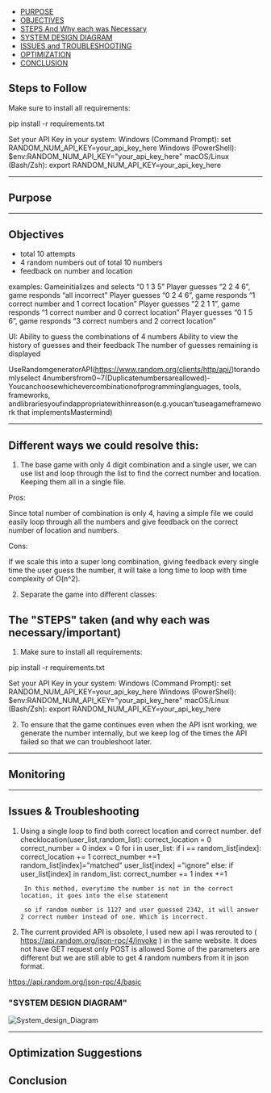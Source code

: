 - [PURPOSE](#purpose)
- [OBJECTIVES](#objectives)
- [STEPS And Why each was Necessary](#the-steps-taken-and-why-each-was-necessaryimportant)
- [SYSTEM DESIGN DIAGRAM](#system-design-diagram)
- [ISSUES and TROUBLESHOOTING](#issuestroubleshooting)
- [OPTIMIZATION](#optimization)
- [CONCLUSION](#conclusion)


## Steps to Follow

Make sure to install all requirements:

pip install -r requirements.txt

Set your API Key in your system:
Windows (Command Prompt): set RANDOM_NUM_API_KEY=your_api_key_here
Windows (PowerShell): $env:RANDOM_NUM_API_KEY="your_api_key_here"
macOS/Linux (Bash/Zsh): export RANDOM_NUM_API_KEY=your_api_key_here

---

## Purpose  


---

## Objectives  

- total 10 attempts
- 4 random numbers out of total 10 numbers
- feedback on number and location

examples:
Gameinitializes and selects “0 1 3 5”
 Player guesses “2 2 4 6”, game responds “all incorrect”
 Player guesses “0 2 4 6”, game responds “1 correct number and 1 correct location”
 Player guesses “2 2 1 1”, game responds “1 correct number and 0 correct location”
 Player guesses “0 1 5 6”, game responds “3 correct numbers and 2 correct location”

 UI:
 Ability to guess the combinations of 4 numbers
 Ability to view the history of guesses and their feedback
 The number of guesses remaining is displayed


UseRandomgeneratorAPI(https://www.random.org/clients/http/api/)torandomlyselect
 4numbersfrom0~7(Duplicatenumbersareallowed)-Youcanchoosewhichevercombinationofprogramminglanguages, tools, frameworks,
 andlibrariesyoufindappropriatewithinreason(e.g.youcan’tuseagameframework
 that implementsMastermind)


---

## Different ways we could resolve this:

1. The base game with only 4 digit combination and a single user, we can use list and loop through the list to find the correct number and location. Keeping them all in a single file. 

Pros:

Since total number of combination is only 4, having a simple file we could easily loop through all the numbers and give feedback on the correct number of location and numbers.

Cons:

If we scale this into a super long combination, giving feedback every single time the user guess the number, it will take a long time to loop with time complexity of O(n^2).

2. Separate the game into different classes:



## The "STEPS" taken (and why each was necessary/important)  

1. Make sure to install all requirements:

pip install -r requirements.txt

Set your API Key in your system:
Windows (Command Prompt): set RANDOM_NUM_API_KEY=your_api_key_here
Windows (PowerShell): $env:RANDOM_NUM_API_KEY="your_api_key_here"
macOS/Linux (Bash/Zsh): export RANDOM_NUM_API_KEY=your_api_key_here

2. To ensure that the game continues even when the API isnt working, we generate the number internally, but we keep log of the times the API failed so that we can troubleshoot later.

---

## Monitoring  

---

## Issues & Troubleshooting  

1. Using a single loop to find both correct location and correct number. 
    def checklocation(user_list,random_list):
        correct_location = 0
        correct_number = 0
        index = 0
        for i in user_list:
            if i == random_list[index]:
                correct_location += 1
                correct_number +=1
                random_list[index]="matched"
                user_list[index] ="ignore"
            else:
                if user_list[index] in random_list:
                    correct_number += 1
            index +=1

        In this method, everytime the number is not in the correct location, it goes into the else statement

        so if random number is 1127 and user guessed 2342, it will answer 2 correct number instead of one. Which is incorrect.

2. The current provided API is obsolete, I used  new api I was rerouted to ( https://api.random.org/json-rpc/4/invoke ) in the same website.
It does not have GET request only POST is allowed
Some of the parameters are different but we are still able to get 4 random numbers from it in json format.

https://api.random.org/json-rpc/4/basic



### "SYSTEM DESIGN DIAGRAM"

![System_design_Diagram](Diagram.jpg)

---

## Optimization Suggestions  


## Conclusion  
 
